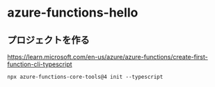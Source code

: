 # azure-functions-hello

## プロジェクトを作る

https://learn.microsoft.com/en-us/azure/azure-functions/create-first-function-cli-typescript
```
npx azure-functions-core-tools@4 init --typescript
```
